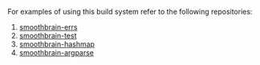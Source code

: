 For examples of using this build system refer to the following repositories:

1. [smoothbrain-errs](https://github.com/barbell-math/smoothbrain-errs)
1. [smoothbrain-test](https://github.com/barbell-math/smoothbrain-test)
1. [smoothbrain-hashmap](https://github.com/barbell-math/smoothbrain-hashmap)
1. [smoothbrain-argparse](https://github.com/barbell-math/smoothbrain-argparse)

